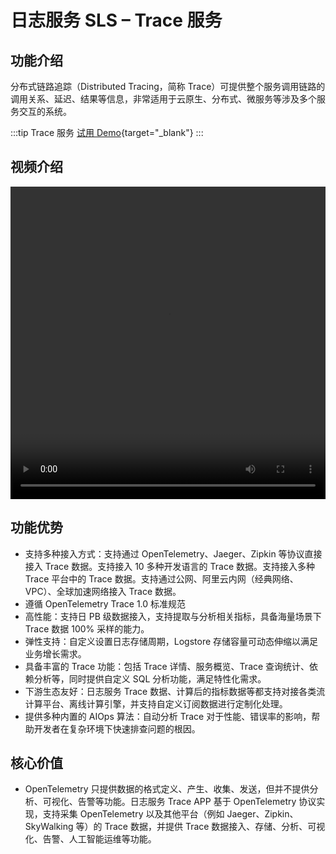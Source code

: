 # 日志服务 SLS – Trace 服务

## 功能介绍

分布式链路追踪（Distributed Tracing，简称 Trace）可提供整个服务调用链路的调用关系、延迟、结果等信息，非常适用于云原生、分布式、微服务等涉及多个服务交互的系统。

:::tip Trace 服务
[试用 Demo](/playground/demo.html?dest=/lognext/trace/sls-mall/sls-mall%3Fresource=/trace/sls-mall/explorer){target="_blank"}
:::

## 视频介绍

<video src="https://static-aliyun-doc.oss-cn-hangzhou.aliyuncs.com/file-manage-files/zh-CN/20230806/wwaf/SLS Trace应用介绍.mp4" controls="controls" width="100%" height="500" autoplay="autoplay">
您的浏览器不支持 video 标签。
</video>

## 功能优势

- 支持多种接入方式：支持通过 OpenTelemetry、Jaeger、Zipkin 等协议直接接入 Trace 数据。支持接入 10 多种开发语言的 Trace 数据。支持接入多种 Trace 平台中的 Trace 数据。支持通过公网、阿里云内网（经典网络、VPC）、全球加速网络接入 Trace 数据。
- 遵循 OpenTelemetry Trace 1.0 标准规范
- 高性能：支持日 PB 级数据接入，支持提取与分析相关指标，具备海量场景下 Trace 数据 100% 采样的能力。
- 弹性支持：自定义设置日志存储周期，Logstore 存储容量可动态伸缩以满足业务增长需求。
- 具备丰富的 Trace 功能：包括 Trace 详情、服务概览、Trace 查询统计、依赖分析等，同时提供自定义 SQL 分析功能，满足特性化需求。
- 下游生态友好：日志服务 Trace 数据、计算后的指标数据等都支持对接各类流计算平台、离线计算引擎，并支持自定义订阅数据进行定制化处理。
- 提供多种内置的 AIOps 算法：自动分析 Trace 对于性能、错误率的影响，帮助开发者在复杂环境下快速排查问题的根因。

## 核心价值

- OpenTelemetry 只提供数据的格式定义、产生、收集、发送，但并不提供分析、可视化、告警等功能。日志服务 Trace APP 基于 OpenTelemetry 协议实现，支持采集 OpenTelemetry 以及其他平台（例如 Jaeger、Zipkin、SkyWalking 等）的 Trace 数据，并提供 Trace 数据接入、存储、分析、可视化、告警、人工智能运维等功能。
